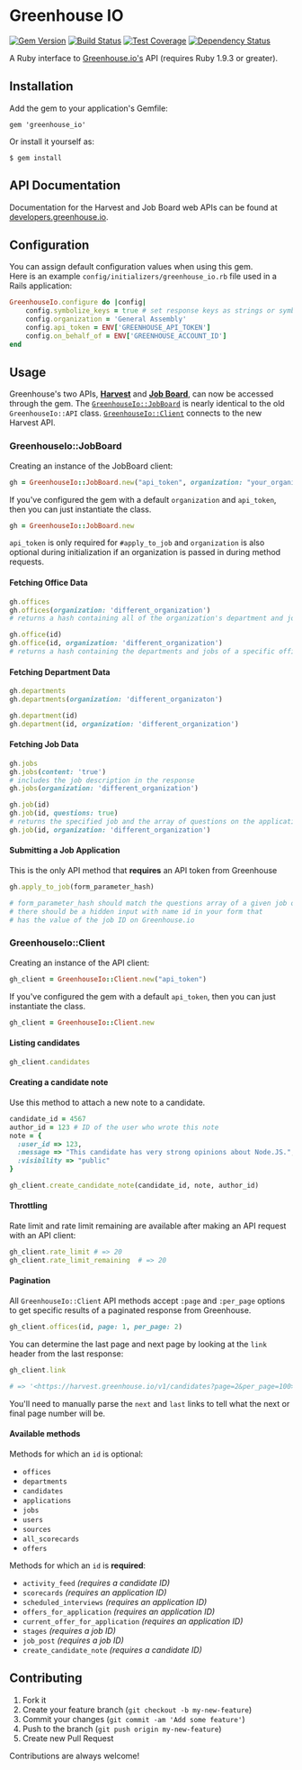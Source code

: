 # Greenhouse IO

[![Gem
Version](https://badge.fury.io/rb/greenhouse_io.png)](http://badge.fury.io/rb/greenhouse_io)
[![Build Status](https://travis-ci.org/grnhse/greenhouse_io.svg?branch=master)](https://travis-ci.org/grnhse/greenhouse_io)
[![Test Coverage](https://codeclimate.com/github/grnhse/greenhouse_io/badges/coverage.svg)](https://codeclimate.com/github/grnhse/greenhouse_io/coverage)
[![Dependency Status](https://gemnasium.com/grnhse/greenhouse_io.svg)](https://gemnasium.com/grnhse/greenhouse_io)

A Ruby interface to
[Greenhouse.io's](https://app.greenhouse.io/jobboard/jsonp_instructions)
API (requires Ruby 1.9.3 or greater).

## Installation

Add the gem to your application's Gemfile:

    gem 'greenhouse_io'

Or install it yourself as:

    $ gem install

## API Documentation

Documentation for the Harvest and Job Board web APIs can be found at [developers.greenhouse.io](https://developers.greenhouse.io).
    
## Configuration

You can assign default configuration values when using this gem.  
Here is an example `config/initializers/greenhouse_io.rb` file used in a Rails application:

```ruby
GreenhouseIo.configure do |config|
	config.symbolize_keys = true # set response keys as strings or symbols, default is false
	config.organization = 'General Assembly'
	config.api_token = ENV['GREENHOUSE_API_TOKEN']
	config.on_behalf_of = ENV['GREENHOUSE_ACCOUNT_ID']
end
```

## Usage

Greenhouse's two APIs, **[Harvest](https://app.greenhouse.io/configure/dev_center/harvest)** and **[Job Board](https://app.greenhouse.io/configure/dev_center/api_documentation)**, can now be accessed through the gem. The [`GreenhouseIo::JobBoard`](#greenhouseiojobboard) is nearly identical to the old `GreenhouseIo::API` class. [`GreenhouseIo::Client`](#greenhouseioclient) connects to the new Harvest API.

### GreenhouseIo::JobBoard

Creating an instance of the JobBoard client:
```ruby
gh = GreenhouseIo::JobBoard.new("api_token", organization: "your_organization")
```

If you've configured the gem with a default `organization` and `api_token`, then you can just instantiate the class.
```ruby
gh = GreenhouseIo::JobBoard.new
```

`api_token` is only required for `#apply_to_job` and `organization` is also optional during initialization if an organization is passed in during method requests.

#### Fetching Office Data
```ruby
gh.offices
gh.offices(organization: 'different_organization')
# returns a hash containing all of the organization's department and jobs grouped by office
```

```ruby
gh.office(id)
gh.office(id, organization: 'different_organization')
# returns a hash containing the departments and jobs of a specific office
```

#### Fetching Department Data
```ruby
gh.departments
gh.departments(organization: 'different_organizaton')
```

```ruby
gh.department(id)
gh.department(id, organization: 'different_organization')
```

#### Fetching Job Data
```ruby
gh.jobs
gh.jobs(content: 'true')
# includes the job description in the response
gh.jobs(organization: 'different_organization')
```

```ruby
gh.job(id)
gh.job(id, questions: true)
# returns the specified job and the array of questions on the application
gh.job(id, organization: 'different_organization')
```

#### Submitting a Job Application
This is the only API method that **requires** an API token from Greenhouse
```ruby
gh.apply_to_job(form_parameter_hash)

# form_parameter_hash should match the questions array of a given job opening
# there should be a hidden input with name id in your form that
# has the value of the job ID on Greenhouse.io
```

### GreenhouseIo::Client

Creating an instance of the API client:
```ruby
gh_client = GreenhouseIo::Client.new("api_token")
```

If you've configured the gem with a default `api_token`, then you can just instantiate the class.
```ruby
gh_client = GreenhouseIo::Client.new
```

#### Listing candidates

```ruby
gh_client.candidates
```

#### Creating a candidate note
Use this method to attach a new note to a candidate.

```ruby
candidate_id = 4567
author_id = 123 # ID of the user who wrote this note
note = {
  :user_id => 123,
  :message => "This candidate has very strong opinions about Node.JS.",
  :visibility => "public"
}

gh_client.create_candidate_note(candidate_id, note, author_id)
```

#### Throttling

Rate limit and rate limit remaining are available after making an API request with an API client:

```ruby
gh_client.rate_limit # => 20
gh_client.rate_limit_remaining  # => 20
```

#### Pagination

All `GreenhouseIo::Client` API methods accept `:page` and `:per_page` options to get specific results of a paginated response from Greenhouse.

```ruby
gh_client.offices(id, page: 1, per_page: 2)
```

You can determine the last page and next page by looking at the `link` header from the last response:

```ruby
gh_client.link

# => '<https://harvest.greenhouse.io/v1/candidates?page=2&per_page=100>; rel="next",<https://harvest.greenhouse.io/v1/candidates?page=142&per_page=100>; rel="last"'
```

You'll need to manually parse the `next` and `last` links to tell what the next or final page number will be.

#### Available methods

Methods for which an `id` is optional:

* `offices`
* `departments`
* `candidates`
* `applications`
* `jobs`
* `users`
* `sources`
* `all_scorecards`
* `offers`

Methods for which an `id` is **required**:

* `activity_feed` *(requires a candidate ID)*
* `scorecards` *(requires an application ID)*
* `scheduled_interviews` *(requires an application ID)*
* `offers_for_application` *(requires an application ID)*
* `current_offer_for_application` *(requires an application ID)*
* `stages` *(requires a job ID)*
* `job_post` *(requires a job ID)*
* `create_candidate_note` *(requires a candidate ID)*

## Contributing

1. Fork it
2. Create your feature branch (`git checkout -b my-new-feature`)
3. Commit your changes (`git commit -am 'Add some feature'`)
4. Push to the branch (`git push origin my-new-feature`)
5. Create new Pull Request

Contributions are always welcome!